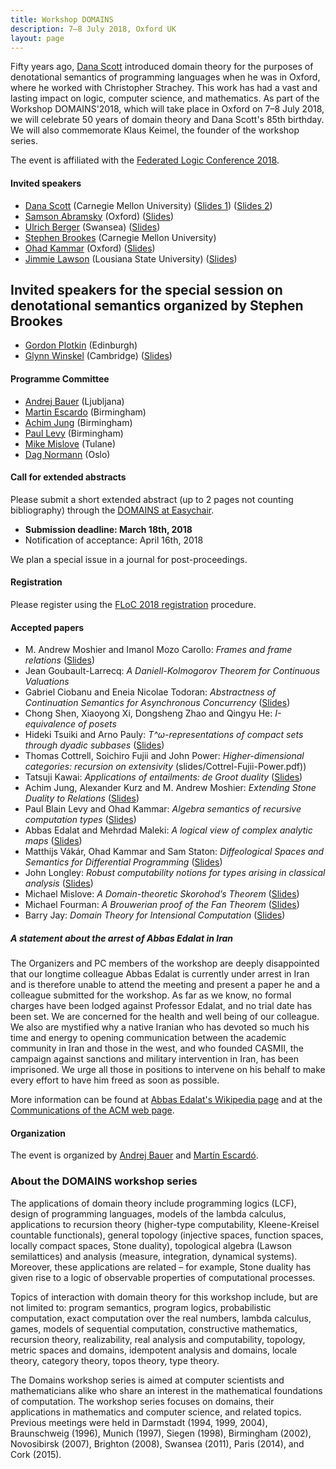 ```yaml
---
title: Workshop DOMAINS
description: 7–8 July 2018, Oxford UK
layout: page
---
```


Fifty years ago, [Dana Scott](https://www.cs.cmu.edu/~scott/) introduced domain theory for
the purposes of denotational semantics of programming languages when he was in Oxford,
where he worked with Christopher Strachey. This work has had a vast and lasting impact on
logic, computer science, and mathematics. As part of the Workshop DOMAINS'2018, which will
take place in Oxford on 7–8 July 2018, we will celebrate 50 years of domain theory and
Dana Scott's 85th birthday. We will also commemorate Klaus Keimel, the founder of the
workshop series.

The event is affiliated with
the [Federated Logic Conference 2018](http://www.floc2018.org).


#### Invited speakers

* [Dana Scott](https://www.cs.cmu.edu/~scott/) (Carnegie Mellon University) ([Slides 1](slides/Scott1.pdf)) ([Slides 2](slides/Scott2.pdf))
* [Samson Abramsky](https://www.cs.ox.ac.uk/samson.abramsky/) (Oxford) ([Slides](slides/Abramsky.pdf))
* [Ulrich Berger](http://www-compsci.swan.ac.uk/~csulrich/) (Swansea) ([Slides](slides/Berger.pdf))
* [Stephen Brookes](http://www.cs.cmu.edu/~brookes/) (Carnegie Mellon University)
* [Ohad Kammar](http://www.cs.ox.ac.uk/people/ohad.kammar/main.html) (Oxford) ([Slides](slides/Kammar-Vakar-Staton.pdf))
* [Jimmie Lawson](https://www.math.lsu.edu/~lawson/) (Lousiana State University) ([Slides](slides/Lawson.pdf))

## Invited speakers for the special session on denotational semantics organized by Stephen Brookes

* [Gordon Plotkin](http://homepages.inf.ed.ac.uk/gdp/) (Edinburgh) 
* [Glynn Winskel](https://www.cl.cam.ac.uk/~gw104/) (Cambridge) ([Slides](slides/Winskel.pdf))

#### Programme Committee

* [Andrej Bauer](http://www.andrej.com/) (Ljubljana)
* [Martin Escardo](http://www.cs.bham.ac.uk/~mhe/) (Birmingham)
* [Achim Jung](https://www.cs.bham.ac.uk/~axj/) (Birmingham)
* [Paul Levy](https://www.cs.bham.ac.uk/~pbl/) (Birmingham)
* [Mike Mislove](http://www.cs.tulane.edu/~mwm/) (Tulane)
* [Dag Normann](http://www.mn.uio.no/math/english/people/aca/dnormann/) (Oslo)

#### Call for extended abstracts

Please submit a short extended abstract (up to 2 pages not counting bibliography) through
the [DOMAINS at Easychair](https://easychair.org/conferences/?conf=domains13).

* **Submission deadline: March 18th, 2018**
* Notification of acceptance: April 16th, 2018

We plan a special issue in a journal for post-proceedings.

#### Registration

Please register using the [FLoC 2018 registration](http://www.floc2018.org/register/) procedure.

#### Accepted papers

* M. Andrew Moshier and Imanol Mozo Carollo: *Frames and frame relations* ([Slides](slides/Moshier-Mozo.pdf))
* Jean Goubault-Larrecq: *A Daniell-Kolmogorov Theorem for Continuous Valuations*
* Gabriel Ciobanu and Eneia Nicolae Todoran: *Abstractness of Continuation Semantics for Asynchronous Concurrency* ([Slides](slides/Ciobanu-Todoran.pdf))
* Chong Shen, Xiaoyong Xi, Dongsheng Zhao and Qingyu He: *I-equivalence of posets*
* Hideki Tsuiki and Arno Pauly: *T^ω-representations of compact sets through dyadic subbases* ([Slides](slides/Tsuiki.pdf))
* Thomas Cottrell, Soichiro Fujii and John Power: *Higher-dimensional categories: recursion on extensivity* (slides/Cottrel-Fujii-Power.pdf))
* Tatsuji Kawai: *Applications of entailments: de Groot duality* ([Slides](slides/Kawai.pdf))
* Achim Jung, Alexander Kurz and M. Andrew Moshier: *Extending Stone Duality to Relations* ([Slides](slides/Moshier-Jung-Kurz.pdf))
* Paul Blain Levy and Ohad Kammar: *Algebra semantics of recursive computation types* ([Slides](slides/Kammar-Levy.pdf))
* Abbas Edalat and Mehrdad Maleki: *A logical view of complex analytic maps* ([Slides](slides/Maleki-Edalat.pdf))
* Matthijs Vákár, Ohad Kammar and Sam Staton: *Diffeological Spaces and Semantics for Differential Programming* ([Slides](slides/Matthijs-Kammar-Staton.pdf))
* John Longley: *Robust computability notions for types arising in classical analysis* ([Slides](slides/Longley.pdf))
* Michael Mislove: *A Domain-theoretic Skorohod’s Theorem* ([Slides](slides/Mislove.pdf))
* Michael Fourman: *A Brouwerian proof of the Fan Theorem* ([Slides](slides/Fourman.pdf))
* Barry Jay: *Domain Theory for Intensional Computation* ([Slides](slides/Jay.pdf))

##### A statement about the arrest of Abbas Edalat in Iran

The Organizers and PC members of the workshop are deeply disappointed that our longtime
colleague Abbas Edalat is currently under arrest in Iran and is therefore unable to attend
the meeting and present a paper he and a colleague submitted for the workshop. As far as
we know, no formal charges have been lodged against Professor Edalat, and no trial date
has been set. We are concerned for the health and well being of our colleague. We also are
mystified why a native Iranian who has devoted so much his time and energy to opening
communication between the academic community in Iran and those in the west, and who
founded CASMII, the campaign against sanctions and military intervention in Iran, has been
imprisoned. We urge all those in positions to intervene on his behalf to make every effort
to have him freed as soon as possible.

More information can be found at [Abbas Edalat's Wikipedia page](https://en.wikipedia.org/wiki/Abbas_Edalat) and at the [Communications
of the ACM web page](https://cacm.acm.org/opinion/articles/228407-our-concerns-about-the-arrest-of-abbas-edalat-in-iran/fulltext).

#### Organization

The event is organized by [Andrej Bauer](http://www.andrej.com/) and [Martín Escardó](http://www.cs.bham.ac.uk/~mhe/).

### About the DOMAINS workshop series

The applications of domain theory include programming logics (LCF), design of programming
languages, models of the lambda calculus, applications to recursion theory (higher-type
computability, Kleene-Kreisel countable functionals), general topology (injective spaces,
function spaces, locally compact spaces, Stone duality), topological algebra (Lawson
semilattices) and analysis (measure, integration, dynamical systems). Moreover, these
applications are related – for example, Stone duality has given rise to a logic of
observable properties of computational processes.

Topics of interaction with domain theory for this workshop include, but are not limited
to: program semantics, program logics, probabilistic computation, exact computation over
the real numbers, lambda calculus, games, models of sequential computation, constructive
mathematics, recursion theory, realizability, real analysis and computability, topology,
metric spaces and domains, idempotent analysis and domains, locale theory, category
theory, topos theory, type theory.

The Domains workshop series is aimed at computer scientists and mathematicians alike who
share an interest in the mathematical foundations of computation. The workshop series
focuses on domains, their applications in mathematics and computer science, and related
topics. Previous meetings were held in Darmstadt (1994, 1999, 2004), Braunschweig (1996),
Munich (1997), Siegen (1998), Birmingham (2002), Novosibirsk (2007), Brighton (2008),
Swansea (2011), Paris (2014), and Cork (2015).

